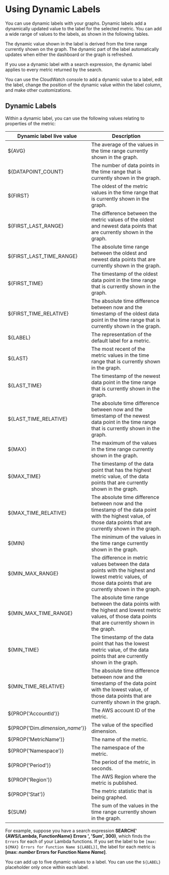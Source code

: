 # Using Dynamic Labels<a name="graph-dynamic-labels"></a>

You can use dynamic labels with your graphs\. Dynamic labels add a dynamically updated value to the label for the selected metric\. You can add a wide range of values to the labels, as shown in the following tables\.

The dynamic value shown in the label is derived from the time range currently shown on the graph\. The dynamic part of the label automatically updates when either the dashboard or the graph is refreshed\. 

If you use a dynamic label with a search expression, the dynamic label applies to every metric returned by the search\. 

You can use the CloudWatch console to add a dynamic value to a label, edit the label, change the position of the dynamic value within the label column, and make other customizations\.

## Dynamic Labels<a name="dynamic-label-syntax"></a>

Within a dynamic label, you can use the following values relating to properties of the metric:


| Dynamic label live value | Description | 
| --- | --- | 
|  $\{AVG\} |  The average of the values in the time range currently shown in the graph\.  | 
|  $\{DATAPOINT\_COUNT\} |  The number of data points in the time range that is currently shown in the graph\.  | 
|  $\{FIRST\} |  The oldest of the metric values in the time range that is currently shown in the graph\.  | 
|  $\{FIRST\_LAST\_RANGE\} |  The difference between the metric values of the oldest and newest data points that are currently shown in the graph\.  | 
|  $\{FIRST\_LAST\_TIME\_RANGE\} |  The absolute time range between the oldest and newest data points that are currently shown in the graph\.  | 
|  $\{FIRST\_TIME\} |  The timestamp of the oldest data point in the time range that is currently shown in the graph\.  | 
|  $\{FIRST\_TIME\_RELATIVE\} |  The absolute time difference between now and the timestamp of the oldest data point in the time range that is currently shown in the graph\.  | 
|  $\{LABEL\} |  The representation of the default label for a metric\.  | 
|  $\{LAST\} |  The most recent of the metric values in the time range that is currently shown in the graph\.  | 
|  $\{LAST\_TIME\} |  The timestamp of the newest data point in the time range that is currently shown in the graph\.  | 
|  $\{LAST\_TIME\_RELATIVE\} |  The absolute time difference between now and the timestamp of the newest data point in the time range that is currently shown in the graph\.  | 
|  $\{MAX\} |  The maximum of the values in the time range currently shown in the graph\.  | 
|  $\{MAX\_TIME\} |  The timestamp of the data point that has the highest metric value, of the data points that are currently shown in the graph\.  | 
|  $\{MAX\_TIME\_RELATIVE\} |  The absolute time difference between now and the timestamp of the data point with the highest value, of those data points that are currently shown in the graph\.  | 
|  $\{MIN\} |  The minimum of the values in the time range currently shown in the graph\.  | 
|  $\{MIN\_MAX\_RANGE\} |  The difference in metric values between the data points with the highest and lowest metric values, of those data points that are currently shown in the graph\.  | 
|  $\{MIN\_MAX\_TIME\_RANGE\} |  The absolute time range between the data points with the highest and lowest metric values, of those data points that are currently shown in the graph\.  | 
|  $\{MIN\_TIME\} |  The timestamp of the data point that has the lowest metric value, of the data points that are currently shown in the graph\.  | 
|  $\{MIN\_TIME\_RELATIVE\} |  The absolute time difference between now and the timestamp of the data point with the lowest value, of those data points that are currently shown in the graph\.  | 
|  $\{PROP\('AccountId'\)\} |  The AWS account ID of the metric\.  | 
|  $\{PROP\('Dim\.*dimension\_name*'\)\} |  The value of the specified dimension\.  | 
|  $\{PROP\('MetricName'\)\} |  The name of the metric\.  | 
|  $\{PROP\('Namespace'\)\} |  The namespace of the metric\.  | 
|  $\{PROP\('Period'\)\} |  The period of the metric, in seconds\.  | 
|  $\{PROP\('Region'\)\} |  The AWS Region where the metric is published\.  | 
|  $\{PROP\('Stat'\)\} |  The metric statistic that is being graphed\.  | 
|  $\{SUM\} |  The sum of the values in the time range currently shown in the graph\.  | 

For example, suppose you have a search expression **SEARCH\(' \{AWS/Lambda, FunctionName\} Errors ', 'Sum', 300\)**, which finds the `Errors` for each of your Lambda functions\. If you set the label to be `[max: ${MAX} Errors for Function Name ${LABEL}]`, the label for each metric is **\[max: *number* Errors for Function Name *Name*\]**\.

You can add up to five dynamic values to a label\. You can use the `${LABEL}` placeholder only once within each label\.